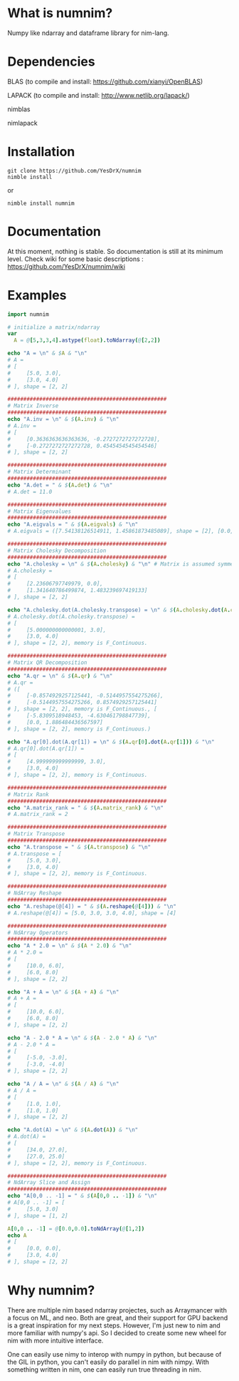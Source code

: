 # What is numnim?

Numpy like ndarray and dataframe library for nim-lang.

# Dependencies

BLAS (to compile and install: https://github.com/xianyi/OpenBLAS)

LAPACK (to compile and install: http://www.netlib.org/lapack/)

nimblas

nimlapack


# Installation
```
git clone https://github.com/YesDrX/numnim
nimble install
```
or
```
nimble install numnim
```

# Documentation

At this moment, nothing is stable. So documentation is still at its minimum level. Check wiki for some basic descriptions : https://github.com/YesDrX/numnim/wiki


# Examples

```nim
import numnim

# initialize a matrix/ndarray
var
  A = @[5,3,3,4].astype(float).toNdarray(@[2,2])

echo "A = \n" & $A & "\n"
# A = 
# [
#     [5.0, 3.0],
#     [3.0, 4.0]
# ], shape = [2, 2]

##################################################
# Matrix Inverse
##################################################
echo "A.inv = \n" & $(A.inv) & "\n"
# A.inv = 
# [
#     [0.3636363636363636, -0.2727272727272728],
#     [-0.2727272727272728, 0.4545454545454546]
# ], shape = [2, 2]

##################################################
# Matrix Determinant
##################################################
echo "A.det = " & $(A.det) & "\n"
# A.det = 11.0

##################################################
# Matrix Eigenvalues
##################################################
echo "A.eigvals = " & $(A.eigvals) & "\n"
# A.eigvals = ([7.54138126514911, 1.45861873485089], shape = [2], [0.0, 0.0], shape = [2])

##################################################
# Matrix Cholesky Decomposition
##################################################
echo "A.cholesky = \n" & $(A.cholesky) & "\n" # Matrix is assumed symmetric and positive definite.
# A.cholesky = 
# [
#     [2.23606797749979, 0.0],
#     [1.341640786499874, 1.483239697419133]
# ], shape = [2, 2]

echo "A.cholesky.dot(A.cholesky.transpose) = \n" & $(A.cholesky.dot(A.cholesky.transpose)) & "\n"
# A.cholesky.dot(A.cholesky.transpose) = 
# [
#     [5.000000000000001, 3.0],
#     [3.0, 4.0]
# ], shape = [2, 2], memory is F_Continuous.

##################################################
# Matrix QR Decomposition
##################################################
echo "A.qr = \n" & $(A.qr) & "\n"
# A.qr = 
# ([
#     [-0.8574929257125441, -0.5144957554275266],
#     [-0.5144957554275266, 0.8574929257125441]
# ], shape = [2, 2], memory is F_Continuous., [
#     [-5.8309518948453, -4.630461798847739],
#     [0.0, 1.886484436567597]
# ], shape = [2, 2], memory is F_Continuous.)

echo "A.qr[0].dot(A.qr[1]) = \n" & $(A.qr[0].dot(A.qr[1])) & "\n"
# A.qr[0].dot(A.qr[1]) = 
# [
#     [4.999999999999999, 3.0],
#     [3.0, 4.0]
# ], shape = [2, 2], memory is F_Continuous.

##################################################
# Matrix Rank
##################################################
echo "A.matrix_rank = " & $(A.matrix_rank) & "\n"
# A.matrix_rank = 2

##################################################
# Matrix Transpose
##################################################
echo "A.transpose = " & $(A.transpose) & "\n"
# A.transpose = [
#     [5.0, 3.0],
#     [3.0, 4.0]
# ], shape = [2, 2], memory is F_Continuous.

##################################################
# NdArray Reshape
##################################################
echo "A.reshape(@[4]) = " & $(A.reshape(@[4])) & "\n"
# A.reshape(@[4]) = [5.0, 3.0, 3.0, 4.0], shape = [4]

##################################################
# NdArray Operators
##################################################
echo "A * 2.0 = \n" & $(A * 2.0) & "\n"
# A * 2.0 = 
# [
#     [10.0, 6.0],
#     [6.0, 8.0]
# ], shape = [2, 2]

echo "A + A = \n" & $(A + A) & "\n"
# A + A = 
# [
#     [10.0, 6.0],
#     [6.0, 8.0]
# ], shape = [2, 2]

echo "A - 2.0 * A = \n" & $(A - 2.0 * A) & "\n"
# A - 2.0 * A = 
# [
#     [-5.0, -3.0],
#     [-3.0, -4.0]
# ], shape = [2, 2]

echo "A / A = \n" & $(A / A) & "\n"
# A / A = 
# [
#     [1.0, 1.0],
#     [1.0, 1.0]
# ], shape = [2, 2]

echo "A.dot(A) = \n" & $(A.dot(A)) & "\n"
# A.dot(A) = 
# [
#     [34.0, 27.0],
#     [27.0, 25.0]
# ], shape = [2, 2], memory is F_Continuous.

##################################################
# NdArray Slice and Assign
##################################################
echo "A[0,0 .. -1] = " & $(A[0,0 .. -1]) & "\n"
# A[0,0 .. -1] = [
#     [5.0, 3.0]
# ], shape = [1, 2]

A[0,0 .. -1] = @[0.0,0.0].toNdArray(@[1,2])
echo A
# [
#     [0.0, 0.0],
#     [3.0, 4.0]
# ], shape = [2, 2]
```

# Why numnim?
There are multiple nim based ndarray projectes, such as Arraymancer with a focus on ML, and neo. Both are great, and their support for GPU backend is a great inspiration for my next steps. However, I'm just new to nim and more familiar with numpy's api. So I decided to create some new wheel for nim with more intuitive interface.

One can easily use nimy to interop with numpy in python, but because of the GIL in python, you can't easily do parallel in nim with nimpy. With something written in nim, one can easily run true threading in nim.
